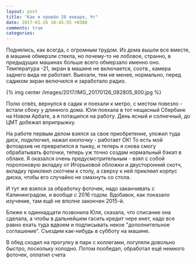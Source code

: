 ```yaml
---
layout: post
title: "Как я провёл 26 января, Чт"
date: 2017-01-26 10:45:55 +0300
comments: true
categories: 
---
```

Поднялись, как всегда, с огромным трудом. Из дома вышли все вместе, в машине обмерзли стекла, но почему-то не лобовое, странно, в предыдущих машинах больше всего обмерзало именно оно. Температура -21, экран в машине не включается, соотв., камера заднего вида не работает. Выехали, тем не менее, нормально, перед садиком экран включился и заработало радио. 

{% img center /images/2017/IMG_20170126_082805_800.jpg %}

Полю отвёз, вернулся в садик и поехали к метро, с местом повезло - встали сбоку у длинного дома. Юля поехала в тот нещасный Сбербанк на Новом Арбате, а я потащился на работу. День ясный и солнечный, до ЦМТ добежал вприпрыжку.

На работе первым делом взялся за свое приобретение, уложил туда диск, подключил, нажал кнопочку - работает ОК! То есть мой фотоархив не превратился в тыкву, и теперь я снова смогу обрабатывать фоточки, теперь уж точно создам нормальный бэкап в облаке. Я оказался очень предусмотрительным - взял с собой поролоновую вкладку от Игорьковой обложки и двусторонний скотч, вкладку приклеил скотчем к столу, а сверху к ней приклеил корпус диска, чтобы его случайно не смахнуть со стола.

И тут же взялся за обработку фоточек, надо заканчивать с Калининградом, и вообще с 2016 годом. Вдобавок, как показало изучение, там ещё не вполне закончен 2015-й. 

Ближе к одиннадцати позвонила Юля, сказала, что списание она сделала, а чтобы в дальнейшем гасить кредит чере инет, надо все равно ехать туда вдвоем и подписывать некое "дополнительное соглашение". Съездим как-нибудь в субботу на машине.

В обед сходил на прогулку в парк с коллегами, погуляли довольно быстро, поскольку холодно. Потом пообедал, обработал ещё немного фоточек, оплатил счета
